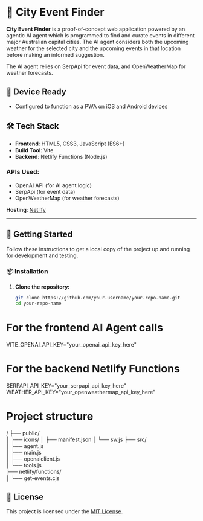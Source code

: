 # 🎉 City Event Finder

**City Event Finder** is a proof-of-concept web application powered by an agentic AI agent which is programmed to find and curate events in different major Australian capital cities. The AI agent considers both the upcoming weather for the selected city and the upcoming events in that location before making an informed suggestion.

The AI agent relies on SerpApi for event data, and OpenWeatherMap for weather forecasts.

## 📱 Device Ready
- Configured to function as a PWA on iOS and Android devices

## 🛠 Tech Stack

- **Frontend**: HTML5, CSS3, JavaScript (ES6+)
- **Build Tool**: Vite
- **Backend**: Netlify Functions (Node.js)

### APIs Used:
- OpenAI API (for AI agent logic)
- SerpApi (for event data)
- OpenWeatherMap (for weather forecasts)

**Hosting**: [Netlify](https://netlify.com)

---

## 🚀 Getting Started

Follow these instructions to get a local copy of the project up and running for development and testing.

### 📦 Installation

1. **Clone the repository:**
   ```bash
   git clone https://github.com/your-username/your-repo-name.git
   cd your-repo-name

# For the frontend AI Agent calls
VITE_OPENAI_API_KEY="your_openai_api_key_here"

# For the backend Netlify Functions
SERPAPI_API_KEY="your_serpapi_api_key_here"
WEATHER_API_KEY="your_openweathermap_api_key_here"

# Project structure
/
├── public/              
│   ├── icons/
│   ├── manifest.json
│   └── sw.js
├── src/                 
│   ├── agent.js         
│   ├── main.js          
│   ├── openaiclient.js  
│   └── tools.js        
├── netlify/functions/   
│   └── get-events.cjs   


## 📄 License

This project is licensed under the [MIT License](LICENSE).
